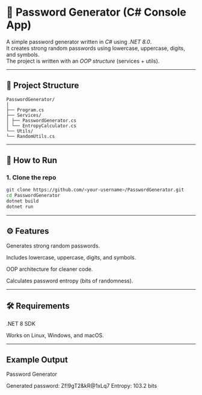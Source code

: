 # 🔐 Password Generator (C# Console App)

A simple password generator written in *C#* using *.NET 8.0*.  
It creates strong random passwords using lowercase, uppercase, digits, and symbols.  
The project is written with an *OOP structure* (services + utils).

---

## 📂 Project Structure
```
PasswordGenerator/
│
├── Program.cs
├── Services/
│ ├── PasswordGenerator.cs
│ └── EntropyCalculator.cs
└── Utils/
└── RandomUtils.cs
```
---

## 🚀 How to Run

### 1. Clone the repo
```bash
git clone https://github.com/<your-username>/PasswordGenerator.git
cd PasswordGenerator
dotnet build
dotnet run
```
---

## ⚙️ Features

Generates strong random passwords.

Includes lowercase, uppercase, digits, and symbols.

OOP architecture for cleaner code.

Calculates password entropy (bits of randomness).

---

## 🛠 Requirements

.NET 8 SDK

Works on Linux, Windows, and macOS.

---

## Example Output
Password Generator

Generated password: Zf!9gT2&kR@1xLq7
Entropy: 103.2 bits

